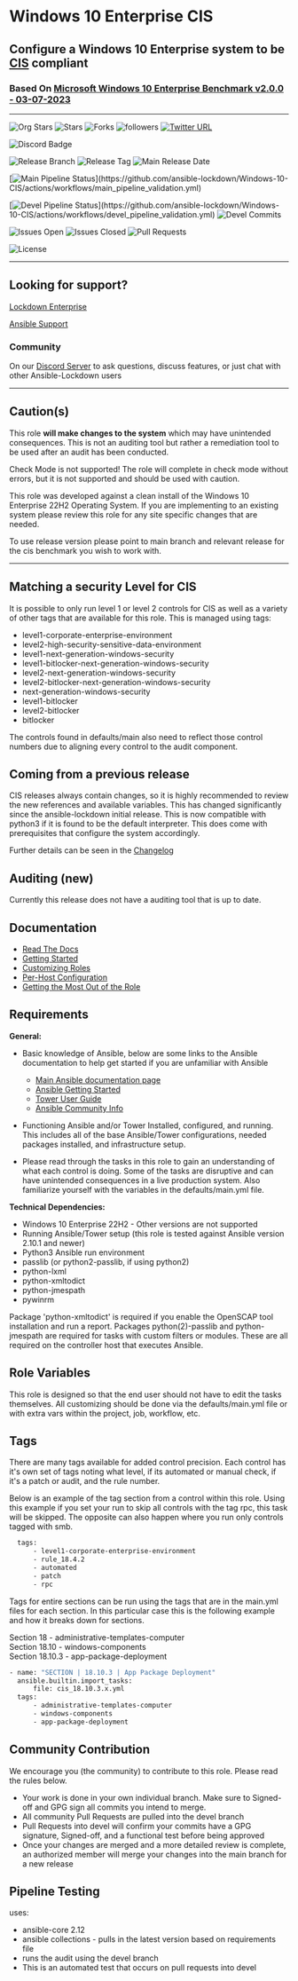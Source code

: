 # Windows 10 Enterprise CIS

## Configure a Windows 10 Enterprise system to be [CIS](https://www.cisecurity.org/cis-benchmarks/) compliant

### Based On [ Microsoft Windows 10 Enterprise Benchmark v2.0.0 - 03-07-2023 ](https://www.cisecurity.org/cis-benchmarks/)

---

![Org Stars](https://img.shields.io/github/stars/ansible-lockdown?label=Org%20Stars&style=social)
![Stars](https://img.shields.io/github/stars/ansible-lockdown/Windows-10-CIS?label=Repo%20Stars&style=social)
![Forks](https://img.shields.io/github/forks/ansible-lockdown/Windows-10-CIS?style=social)
![followers](https://img.shields.io/github/followers/ansible-lockdown?style=social)
[![Twitter URL](https://img.shields.io/twitter/url/https/twitter.com/AnsibleLockdown.svg?style=social&label=Follow%20%40AnsibleLockdown)](https://twitter.com/AnsibleLockdown)

<!-- ![Ansible Galaxy Quality](https://img.shields.io/ansible/quality/56324?label=Quality&&logo=ansible) -->
![Discord Badge](https://img.shields.io/discord/925818806838919229?logo=discord)

![Release Branch](https://img.shields.io/badge/Release%20Branch-Main-brightgreen)
![Release Tag](https://img.shields.io/github/v/tag/ansible-lockdown/Windows-10-CIS?label=Release%20Tag&&color=success)
![Main Release Date](https://img.shields.io/github/release-date/ansible-lockdown/Windows-10-CIS?label=Release%20Date)

[![Main Pipeline Status](https://github.com/ansible-lockdown/Windows-10-CIS/actions/workflows/main_pipeline_validation.yml/badge.svg?)](https://github.com/ansible-lockdown/Windows-10-CIS/actions/workflows/main_pipeline_validation.yml)

[![Devel Pipeline Status](https://github.com/ansible-lockdown/Windows-10-CIS/actions/workflows/devel_pipeline_validation.yml/badge.svg?)](https://github.com/ansible-lockdown/Windows-10-CIS/actions/workflows/devel_pipeline_validation.yml)
![Devel Commits](https://img.shields.io/github/commit-activity/m/ansible-lockdown/Windows-10-CIS/devel?color=dark%20green&label=Devel%20Branch%20Commits)

![Issues Open](https://img.shields.io/github/issues-raw/ansible-lockdown/Windows-10-CIS?label=Open%20Issues)
![Issues Closed](https://img.shields.io/github/issues-closed-raw/ansible-lockdown/Windows-10-CIS?label=Closed%20Issues&&color=success)
![Pull Requests](https://img.shields.io/github/issues-pr/ansible-lockdown/Windows-10-CIS?label=Pull%20Requests)

![License](https://img.shields.io/github/license/ansible-lockdown/Windows-10-CIS?label=License)

---

## Looking for support?

[Lockdown Enterprise](https://www.lockdownenterprise.com#GH_AL_WINDOWS_10_cis)

[Ansible Support](https://www.mindpointgroup.com/cybersecurity-products/ansible-counselor#GH_AL_WINDOWS_10_cis)

### Community

On our [Discord Server](https://www.lockdownenterprise.com/discord) to ask questions, discuss features, or just chat with other Ansible-Lockdown users

---

## Caution(s)

This role **will make changes to the system** which may have unintended consequences. This is not an auditing tool but rather a remediation tool to be used after an audit has been conducted.

Check Mode is not supported! The role will complete in check mode without errors, but it is not supported and should be used with caution.

This role was developed against a clean install of the Windows 10 Enterprise 22H2 Operating System. If you are implementing to an existing system please review this role for any site specific changes that are needed.

To use release version please point to main branch and relevant release for the cis benchmark you wish to work with.

---

## Matching a security Level for CIS

It is possible to only run level 1 or level 2 controls for CIS as well as a variety of other tags that are available for this role.
This is managed using tags:

- level1-corporate-enterprise-environment
- level2-high-security-sensitive-data-environment
- level1-next-generation-windows-security
- level1-bitlocker-next-generation-windows-security
- level2-next-generation-windows-security
- level2-bitlocker-next-generation-windows-security
- next-generation-windows-security
- level1-bitlocker
- level2-bitlocker
- bitlocker

The controls found in defaults/main also need to reflect those control numbers due to aligning every control to the audit component.

## Coming from a previous release

CIS releases always contain changes, so it is highly recommended to review the new references and available variables. This has changed significantly since the ansible-lockdown initial release.
This is now compatible with python3 if it is found to be the default interpreter. This does come with prerequisites that configure the system accordingly.

Further details can be seen in the [Changelog](./ChangeLog.md)

## Auditing (new)

Currently this release does not have a auditing tool that is up to date.

## Documentation

- [Read The Docs](https://ansible-lockdown.readthedocs.io/en/latest/)
- [Getting Started](https://www.lockdownenterprise.com/docs/getting-started-with-lockdown#GH_AL_WINDOWS_10_cis)
- [Customizing Roles](https://www.lockdownenterprise.com/docs/customizing-lockdown-enterprise#GH_AL_WINDOWS_10_cis)
- [Per-Host Configuration](https://www.lockdownenterprise.com/docs/per-host-lockdown-enterprise-configuration#GH_AL_WINDOWS_10_cis)
- [Getting the Most Out of the Role](https://www.lockdownenterprise.com/docs/get-the-most-out-of-lockdown-enterprise#GH_AL_WINDOWS_10_cis)

## Requirements

**General:**

- Basic knowledge of Ansible, below are some links to the Ansible documentation to help get started if you are unfamiliar with Ansible

  - [Main Ansible documentation page](https://docs.ansible.com)
  - [Ansible Getting Started](https://docs.ansible.com/ansible/latest/user_guide/intro_getting_started.html)
  - [Tower User Guide](https://docs.ansible.com/ansible-tower/latest/html/userguide/index.html)
  - [Ansible Community Info](https://docs.ansible.com/ansible/latest/community/index.html)
- Functioning Ansible and/or Tower Installed, configured, and running. This includes all of the base Ansible/Tower configurations, needed packages installed, and infrastructure setup.
- Please read through the tasks in this role to gain an understanding of what each control is doing. Some of the tasks are disruptive and can have unintended consequences in a live production system. Also familiarize yourself with the variables in the defaults/main.yml file.

**Technical Dependencies:**

- Windows 10 Enterprise 22H2 - Other versions are not supported
- Running Ansible/Tower setup (this role is tested against Ansible version 2.10.1 and newer)
- Python3 Ansible run environment
- passlib (or python2-passlib, if using python2)
- python-lxml
- python-xmltodict
- python-jmespath
- pywinrm

Package 'python-xmltodict' is required if you enable the OpenSCAP tool installation and run a report. Packages python(2)-passlib and python-jmespath are required for tasks with custom filters or modules. These are all required on the controller host that executes Ansible.

## Role Variables

This role is designed so that the end user should not have to edit the tasks themselves. All customizing should be done via the defaults/main.yml file or with extra vars within the project, job, workflow, etc.

## Tags

There are many tags available for added control precision. Each control has it's own set of tags noting what level, if its automated or manual check, if it's a patch or audit, and the rule number.

Below is an example of the tag section from a control within this role. Using this example if you set your run to skip all controls with the tag rpc, this task will be skipped. The opposite can also happen where you run only controls tagged with smb.

```sh
  tags:
      - level1-corporate-enterprise-environment
      - rule_18.4.2
      - automated
      - patch
      - rpc
```
Tags for entire sections can be run using the tags that are in the main.yml files for each section.  In this particular case this is the following example and how it breaks down for sections.

Section 18 - administrative-templates-computer <br>
Section 18.10 - windows-components <br>
Section 18.10.3 - app-package-deployment

```sh
- name: "SECTION | 18.10.3 | App Package Deployment"
  ansible.builtin.import_tasks:
      file: cis_18.10.3.x.yml
  tags:
      - administrative-templates-computer
      - windows-components
      - app-package-deployment
```

## Community Contribution

We encourage you (the community) to contribute to this role. Please read the rules below.

- Your work is done in your own individual branch. Make sure to Signed-off and GPG sign all commits you intend to merge.
- All community Pull Requests are pulled into the devel branch
- Pull Requests into devel will confirm your commits have a GPG signature, Signed-off, and a functional test before being approved
- Once your changes are merged and a more detailed review is complete, an authorized member will merge your changes into the main branch for a new release

## Pipeline Testing

uses:

- ansible-core 2.12
- ansible collections - pulls in the latest version based on requirements file
- runs the audit using the devel branch
- This is an automated test that occurs on pull requests into devel
